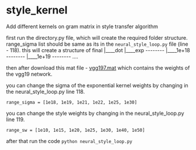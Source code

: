 # style_kernel
Add different kernels on gram matrix in style transfer algorithm

first run the directory.py file, which will create the required folder structure. range_sigma list should be same as its in the `neural_style_loop.py` file (line - 118). this will create a structure of 
final
|____dot
|____exp
-------- |____1e+18
-------- |____1e+19
--------  ....
     
then after download this mat file - [vgg197.mat](https://drive.google.com/open?id=0B4LqTUxVvVoXdHZpSVRfRGlBbEU)
which contains the weights of the vgg19 network.

you can change the sigma of the exponential kernel weights by changing in the neural_style_loop.py line 118.

`range_sigma = [1e18, 1e19, 1e21, 1e22, 1e25, 1e30]`

you can change the style weights by changing in the neural_style_loop.py line 119.

`range_sw = [1e10, 1e15, 1e20, 1e25, 1e30, 1e40, 1e50]`

after that run the code
`python neural_style_loop.py`
